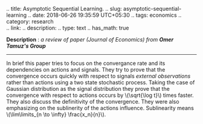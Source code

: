 .. title: Asymptotic Sequential Learning.
.. slug: asymptotic-sequential-learning
.. date: 2018-06-26 19:35:59 UTC+05:30
.. tags: economics
.. category: research			
.. link: 
.. description: 
.. type: text
.. has_math: true

**Description** : _a review of paper (Journal of Economics) from ***Omer Tamuz's Group***_
<!-- TEASER_END -->

***

In brief this paper tries to focus on the convergance rate and its dependencies on actions and signals. They try to prove that the convergence occurs quickly with respect to signals *external observations* rather than actions using a two state stochastic process. Taking the case of Gaussian distribution as the signal distribution they prove that the convergence with respect to actions occurs by \\(\sqrt{\log t}\\) times faster. They also discuss the definitivity of the convergence. 
They were also emphasizing on the sublinerity of the actions influence. Sublinearity means \\(\lim\limits_{n \to \infty} \frac{x_n}{n}\\).

<h1><a href="http://tamuz.caltech.edu/papers/cascades.pdf"><i class="far fa-file-pdf"></i></a></h1>

